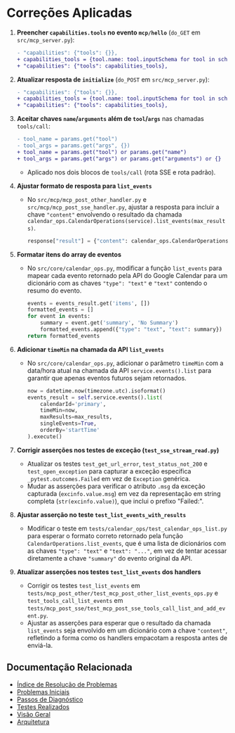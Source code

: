 # Correções Aplicadas

1. **Preencher `capabilities.tools` no evento `mcp/hello`** (`do_GET` em `src/mcp_server.py`):
   ```diff
   - "capabilities": {"tools": {}},
   + capabilities_tools = {tool.name: tool.inputSchema for tool in schema.tools}
   + "capabilities": {"tools": capabilities_tools},
   ```

2. **Atualizar resposta de `initialize`** (`do_POST` em `src/mcp_server.py`):
   ```diff
   - "capabilities": {"tools": {}},
   + capabilities_tools = {tool.name: tool.inputSchema for tool in schema.tools}
   + "capabilities": {"tools": capabilities_tools},
   ```

3. **Aceitar chaves `name`/`arguments` além de `tool`/`args`** nas chamadas `tools/call`:
   ```diff
   - tool_name = params.get("tool")
   - tool_args = params.get("args", {})
   + tool_name = params.get("tool") or params.get("name")
   + tool_args = params.get("args") or params.get("arguments") or {}
   ```
   - Aplicado nos dois blocos de `tools/call` (rota SSE e rota padrão).

4. **Ajustar formato de resposta para `list_events`**
   - No `src/mcp/mcp_post_other_handler.py` e `src/mcp/mcp_post_sse_handler.py`, ajustar a resposta para incluir a chave `"content"` envolvendo o resultado da chamada `calendar_ops.CalendarOperations(service).list_events(max_results)`.
     ```python
     response["result"] = {"content": calendar_ops.CalendarOperations(service).list_events(max_results)}
     ```

5. **Formatar itens do array de eventos**
   - No `src/core/calendar_ops.py`, modificar a função `list_events` para mapear cada evento retornado pela API do Google Calendar para um dicionário com as chaves `"type": "text"` e `"text"` contendo o resumo do evento.
     ```python
     events = events_result.get('items', [])
     formatted_events = []
     for event in events:
         summary = event.get('summary', 'No Summary')
         formatted_events.append({"type": "text", "text": summary})
     return formatted_events
     ```

6. **Adicionar `timeMin` na chamada da API `list_events`**
   - No `src/core/calendar_ops.py`, adicionar o parâmetro `timeMin` com a data/hora atual na chamada da API `service.events().list` para garantir que apenas eventos futuros sejam retornados.
     ```python
     now = datetime.now(timezone.utc).isoformat()
     events_result = self.service.events().list(
         calendarId='primary',
         timeMin=now,
         maxResults=max_results,
         singleEvents=True,
         orderBy='startTime'
     ).execute()
     ```

7. **Corrigir asserções nos testes de exceção (`test_sse_stream_read.py`)**
   - Atualizar os testes `test_get_url_error`, `test_status_not_200` e `test_open_exception` para capturar a exceção específica `_pytest.outcomes.Failed` em vez de `Exception` genérica.
   - Mudar as asserções para verificar o atributo `.msg` da exceção capturada (`excinfo.value.msg`) em vez da representação em string completa (`str(excinfo.value)`), que inclui o prefixo "Failed:".

8. **Ajustar asserção no teste `test_list_events_with_results`**
   - Modificar o teste em `tests/calendar_ops/test_calendar_ops_list.py` para esperar o formato correto retornado pela função `CalendarOperations.list_events`, que é uma lista de dicionários com as chaves `"type": "text"` e `"text": "..."`, em vez de tentar acessar diretamente a chave `"summary"` do evento original da API.

9. **Atualizar asserções nos testes `test_list_events` dos handlers**
   - Corrigir os testes `test_list_events` em `tests/mcp_post_other/test_mcp_post_other_list_events_ops.py` e `test_tools_call_list_events` em `tests/mcp_post_sse/test_mcp_post_sse_tools_call_list_and_add_event.py`.
   - Ajustar as asserções para esperar que o resultado da chamada `list_events` seja envolvido em um dicionário com a chave `"content"`, refletindo a forma como os handlers empacotam a resposta antes de enviá-la.

## Documentação Relacionada

- [Índice de Resolução de Problemas](../TROUBLESHOOTING.md)
- [Problemas Iniciais](initial_problems.md)
- [Passos de Diagnóstico](diagnostic_steps.md)
- [Testes Realizados](tests_performed.md)
- [Visão Geral](../../overview.md)
- [Arquitetura](../../architecture.md) 